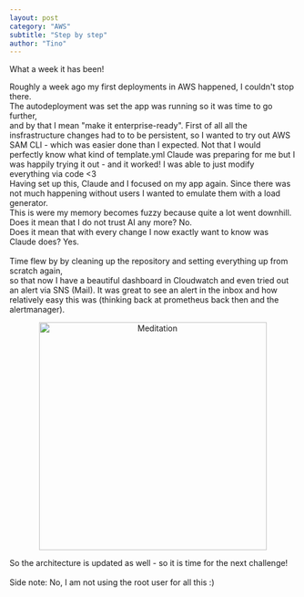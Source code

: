 ```yaml
---
layout: post
category: "AWS"
subtitle: "Step by step"
author: "Tino"
---
```

What a week it has been!

Roughly a week ago my first deployments in AWS happened, I couldn't stop there.<br>
The autodeployment was set the app was running so it was time to go further, <br>
and by that I mean "make it enterprise-ready".
First of all all the insfrastructure changes had to to be persistent, so I wanted to try out
AWS SAM CLI - which was easier done than I expected. Not that I would perfectly know what kind
of template.yml Claude was preparing for me but I was happily trying it out - and it worked! 
I was able to just modify everything via code <3<br>
Having set up this, Claude and I focused on my app again. Since there was not much happening without
users I wanted to emulate them with a load generator.<br>
This is were my memory becomes fuzzy because quite a lot went downhill.<br>
Does it mean that I do not trust AI any more? No.<br>
Does it mean that with every change I now exactly want to know was Claude does? Yes.<br><br>
Time flew by by cleaning up the repository and setting everything up from scratch again,<br>
so that now I have a beautiful dashboard in Cloudwatch and even tried out an alert via SNS (Mail).
It was great to see an alert in the inbox and how relatively easy this was (thinking back at prometheus back then and the alertmanager).
<p style="text-align: center;"><img src="{{ site.baseurl }}/images/postpics/aws_architectureV2.png" alt="Meditation" style="width: 400px;"/></p>
So the architecture is updated as well - so it is time for the next challenge!<br><br>
Side note: No, I am not using the root user for all this :)



 
